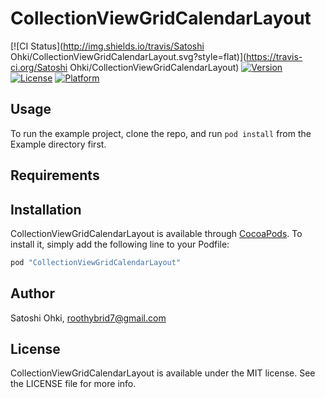 # CollectionViewGridCalendarLayout

[![CI Status](http://img.shields.io/travis/Satoshi Ohki/CollectionViewGridCalendarLayout.svg?style=flat)](https://travis-ci.org/Satoshi Ohki/CollectionViewGridCalendarLayout)
[![Version](https://img.shields.io/cocoapods/v/CollectionViewGridCalendarLayout.svg?style=flat)](http://cocoapods.org/pods/CollectionViewGridCalendarLayout)
[![License](https://img.shields.io/cocoapods/l/CollectionViewGridCalendarLayout.svg?style=flat)](http://cocoapods.org/pods/CollectionViewGridCalendarLayout)
[![Platform](https://img.shields.io/cocoapods/p/CollectionViewGridCalendarLayout.svg?style=flat)](http://cocoapods.org/pods/CollectionViewGridCalendarLayout)

## Usage

To run the example project, clone the repo, and run `pod install` from the Example directory first.

## Requirements

## Installation

CollectionViewGridCalendarLayout is available through [CocoaPods](http://cocoapods.org). To install
it, simply add the following line to your Podfile:

```ruby
pod "CollectionViewGridCalendarLayout"
```

## Author

Satoshi Ohki, roothybrid7@gmail.com

## License

CollectionViewGridCalendarLayout is available under the MIT license. See the LICENSE file for more info.
